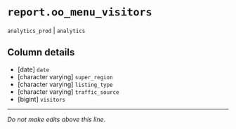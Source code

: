 # `report.oo_menu_visitors`
`analytics_prod` | `analytics`

## Column details
* [date]      `date`
* [character varying] `super_region`
* [character varying] `listing_type`
* [character varying] `traffic_source`
* [bigint]    `visitors`

-------------------------------------------------------------------------------
*Do not make edits above this line.*
